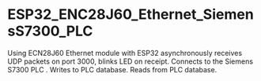 # ESP32_ENC28J60_Ethernet_SiemensS7300_PLC
Using ECN28J60 Ethernet module with ESP32 asynchronously receives UDP packets on port 3000, blinks LED on receipt.
Connects to the Siemens S7300 PLC .
Writes to PLC database.
Reads from PLC database.
